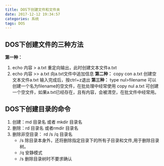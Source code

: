 ```yaml
---
title: DOS下创建文件和文件夹
date: 2017-12-12 19:34:57
categories: 系统
tags: DOS
---
```

## DOS下创建文件的三种方法
**第一种：**
1. echo 内容 > a.txt 重定向输出，此时创建文本文件a.txt 
2. echo 内容 >> a.txt 向a.txt文件中追加信息
**第二种：**
copy con a.txt 创建空文本文件a.txt
输入完成后，按ctrl+z退出
**第三种：**
type nul>filename 可以创建一个名为filename的空文件，在批处理中经常使用
copy nul a.txt 可创建一个空文件，如果a.txt已经存在，且有内容，会被清空，在批文件中经常用。
## DOS下创建目录的命令
1. 创建：md 目录名 或者 mkdir 目录名
2. 删除：rd 目录名 或者rmdir 目录名
3. 删除非空目录： rd /s /q 目录名      
    - /s 除目录本身外，还将删除指定目录下的所有子目录和文件,用于删除目录树。
    - /q 安静模式
    - /s 删除目录树时不要求确认